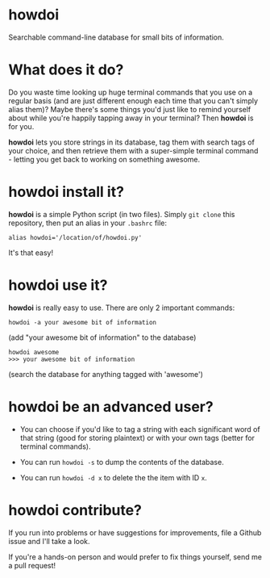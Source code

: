 # howdoi

Searchable command-line database for small bits of information.

# What does it do?

Do you waste time looking up huge terminal commands that you use on a regular
basis (and are just different enough each time that you can't simply alias
them)? Maybe there's some things you'd just like to remind yourself about while
you're happily tapping away in your terminal? Then **howdoi** is for you.

**howdoi** lets you store strings in its database, tag them with search tags of
your choice, and then retrieve them with a super-simple terminal command -
letting you get back to working on something awesome.

# howdoi install it?

**howdoi** is a simple Python script (in two files). Simply `git clone` this
repository, then put an alias in your `.bashrc` file:

```
alias howdoi='/location/of/howdoi.py'
```

It's that easy!

# howdoi use it?

**howdoi** is really easy to use. There are only 2 important commands:

```
howdoi -a your awesome bit of information
```
(add "your awesome bit of information" to the database)

```
howdoi awesome
>>> your awesome bit of information
```
(search the database for anything tagged with 'awesome')

# howdoi be an advanced user?

* You can choose if you'd like to tag a string with each significant word of
that string (good for storing plaintext) or with your own tags (better for
terminal commands).

* You can run `howdoi -s` to dump the contents of the database.

* You can run `howdoi -d x` to delete the the item with ID `x`.

# howdoi contribute?

If you run into problems or have suggestions for improvements, file a Github
issue and I'll take a look.

If you're a hands-on person and would prefer to fix things yourself, send me a
pull request!
